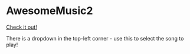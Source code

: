 # AwesomeMusic2

[Check it out!](http://marblelover003.github.io/AwesomeMusic2)

There is a dropdown in the top-left corner - use this to select the song to play!
